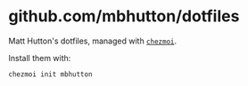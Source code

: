 # github.com/mbhutton/dotfiles

Matt Hutton's dotfiles, managed with [`chezmoi`](https://github.com/twpayne/chezmoi).

Install them with:

    chezmoi init mbhutton
